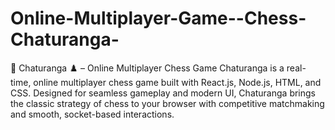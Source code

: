 # Online-Multiplayer-Game--Chess-Chaturanga-
🧠 Chaturanga ♟️ – Online Multiplayer Chess Game  Chaturanga is a real-time, online multiplayer chess game built with React.js, Node.js, HTML, and CSS. Designed for seamless gameplay and modern UI, Chaturanga brings the classic strategy of chess to your browser with competitive matchmaking and smooth, socket-based interactions.
